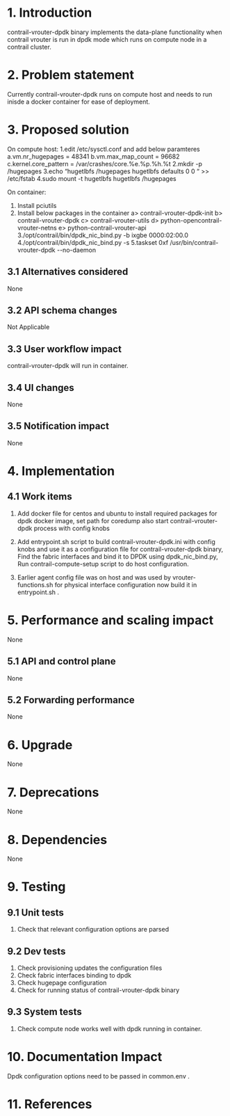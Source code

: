 
# 1. Introduction
contrail-vrouter-dpdk binary implements the data-plane functionality when
contrail vrouter is run in dpdk mode which runs on compute node in a contrail
cluster.

# 2. Problem statement
Currently contrail-vrouter-dpdk runs on compute host and needs to run inisde a
docker container for ease of deployment.

# 3. Proposed solution

On compute host:
1.edit /etc/sysctl.conf and add below paramteres
a.vm.nr_hugepages = 48341
b.vm.max_map_count = 96682
c.kernel.core_pattern = /var/crashes/core.%e.%p.%h.%t
2.mkdir -p /hugepages
3.echo “hugetlbfs    /hugepages    hugetlbfs defaults      0       0 “ >> /etc/fstab
4.sudo mount -t hugetlbfs hugetlbfs /hugepages

On container:
1. Install pciutils
2. Install below packages in the container
a> contrail-vrouter-dpdk-init
b> contrail-vrouter-dpdk
c> contrail-vrouter-utils
d> python-opencontrail-vrouter-netns
e> python-contrail-vrouter-api
3./opt/contrail/bin/dpdk_nic_bind.py -b ixgbe 0000:02:00.0
4./opt/contrail/bin/dpdk_nic_bind.py -s
5.taskset 0xf  /usr/bin/contrail-vrouter-dpdk --no-daemon

## 3.1 Alternatives considered
None

## 3.2 API schema changes
Not Applicable

## 3.3 User workflow impact
contrail-vrouter-dpdk will run in container. 

## 3.4 UI changes
None

## 3.5 Notification impact
None

# 4. Implementation
## 4.1 Work items
1. Add docker file for centos and ubuntu to install required packages for
dpdk docker image, set path for coredump also start contrail-vrouter-dpdk process
with config knobs

2. Add entrypoint.sh script to build contrail-vrouter-dpdk.ini with config knobs
and use it as a configuration file for contrail-vrouter-dpdk binary,
Find the fabric interfaces and bind it to DPDK using dpdk_nic_bind.py,
Run contrail-compute-setup script to do host configuration.

3. Earlier agent config file was on host and was used by vrouter-functions.sh
for physical interface configuration now build it in entrypoint.sh . 

# 5. Performance and scaling impact
None

## 5.1 API and control plane
None

## 5.2 Forwarding performance
None

# 6. Upgrade
None

# 7. Deprecations
None

# 8. Dependencies
None

# 9. Testing
## 9.1 Unit tests
1. Check that relevant configuration options are parsed

## 9.2 Dev tests
1. Check provisioning updates the configuration files
2. Check fabric interfaces binding to dpdk
3. Check hugepage configuration 
4. Check for running status of contrail-vrouter-dpdk binary

## 9.3 System tests
1. Check compute node works well with dpdk running in container.

# 10. Documentation Impact
Dpdk configuration options need to be passed in common.env .

# 11. References
